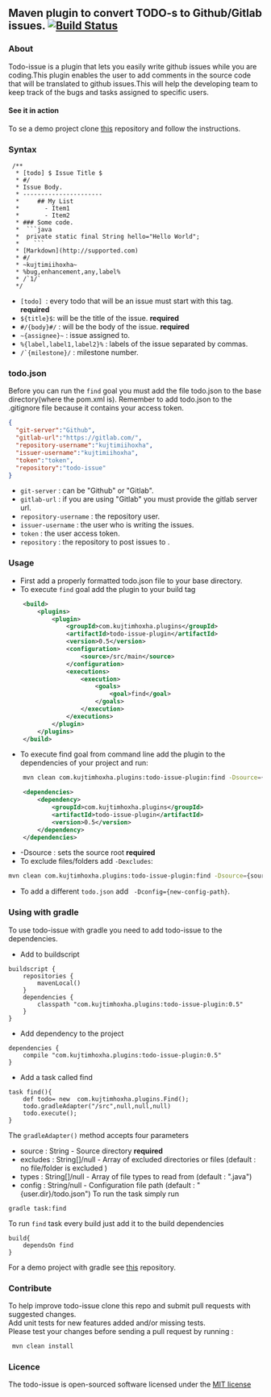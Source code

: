 Maven plugin to convert TODO-s to Github/Gitlab issues. [![Build Status](https://travis-ci.org/kujtimiihoxha/todo-issue.svg?branch=master)](https://travis-ci.org/kujtimiihoxha/todo-issue)
------------------------------------------------------
### About
Todo-issue is a plugin that lets you easily write github issues while you are coding.This plugin enables the user to add comments in the source code that will be translated to github issues.This will help the developing team to keep track of the bugs and tasks assigned to specific users.
#### See it in action
To se a demo project clone [this](https://github.com/kujtimiihoxha/testing-todo-issue) repository and follow the instructions.
### Syntax
 
     /**
      * [todo] $ Issue Title $
      * #/
      * Issue Body.
      * ----------------------
      *     ## My List
      *       - Item1
      *       - Item2
      * ### Some code.
      *  ```java
      *  private static final String hello="Hello World";
      *    ``` 
      * [Markdown](http://supported.com)
      * #/
      * ~kujtimiihoxha~
      * %bug,enhancement,any,label%
      * /`1/`
      */
 
 - ```[todo] ```: every todo that will be an issue must start with this tag. **required**
 - ```${title}$```: will be the title of the issue. **required**
 - ```#/{body}#/``` : will be the body of the issue. **required**
 - ```~{assignee}~``` : issue assigned to.
 - ```%{label,label1,label2}%``` : labels of the issue separated by commas. 
 - ```/`{milestone}/``` : milestone number.

### todo.json
Before you can run the ```find``` goal you must add the file todo.json to the base directory(where the pom.xml is).
Remember to add todo.json to the .gitignore file because it contains your access token.
```json
{
  "git-server":"Github",
  "gitlab-url":"https://gitlab.com/",
  "repository-username":"kujtimiihoxha",
  "issuer-username":"kujtimiihoxha",
  "token":"token",
  "repository":"todo-issue"
}

```

 - ```git-server``` : can be "Github" or "Gitlab".
 - ```gitlab-url``` : if you are using "Gitlab" you must provide the gitlab server url.
 - ```repository-username``` : the repository user.
 - ```issuer-username``` : the user who is writing the issues.
 - ```token``` : the user access token.
 - ```repository``` : the repository to post issues to .
 
### Usage
- First add a properly formatted todo.json file to your base directory.
- To execute ```find``` goal add the plugin to your build tag
```xml
    <build>
        <plugins>
            <plugin>
                <groupId>com.kujtimhoxha.plugins</groupId>
                <artifactId>todo-issue-plugin</artifactId>
                <version>0.5</version>
                <configuration>
                    <source>/src/main</source>
                </configuration>
                <executions>
                    <execution>
                        <goals>
                            <goal>find</goal>
                        </goals>
                    </execution>
                </executions>
            </plugin>
        </plugins>
    </build>
```
- To execute find goal from command line add the plugin to the dependencies of your project and run:<br>
```bash 
    mvn clean com.kujtimhoxha.plugins:todo-issue-plugin:find -Dsource={source-root-path}
```
```xml
    <dependencies>
        <dependency>
            <groupId>com.kujtimhoxha.plugins</groupId>
            <artifactId>todo-issue-plugin</artifactId>
            <version>0.5</version>
        </dependency>
    </dependencies>
```
- -Dsource : sets the source root **required** 
- To exclude files/folders add ```-Dexcludes```:<br>
```bash 
mvn clean com.kujtimhoxha.plugins:todo-issue-plugin:find -Dsource={source-root-path} -Dexcludes={excluded-path-one},{excluded-path-two}
```
- To add a different ```todo.json``` add ``` -Dconfig={new-config-path}```.

### Using with gradle
To use todo-issue with gradle you need to add todo-issue to the dependencies.
- Add to buildscript
```
buildscript {
    repositories {
        mavenLocal()
    }
    dependencies {
        classpath "com.kujtimhoxha.plugins:todo-issue-plugin:0.5"
    }
}
```
- Add dependency to the project
```
dependencies {
    compile "com.kujtimhoxha.plugins:todo-issue-plugin:0.5"
}
```
- Add a task called find
```
task find(){
    def todo= new  com.kujtimhoxha.plugins.Find();
    todo.gradleAdapter("/src",null,null,null)
    todo.execute();
}
```

The ```gradleAdapter()``` method accepts four parameters 

- source : String - Source directory **required**
- excludes : String[]/null - Array of excluded directories or files (default : no file/folder is excluded )
- types : String[]/null - Array of file types to read from (default : ".java")
- config : String/null - Configuration file path (default : "{user.dir}/todo.json")
To run the task simply run 
```
gradle task:find
```

To run ```find``` task every build just add it to the build dependencies 
```
build{
    dependsOn find
}
```

For a demo project with gradle see [this](https://github.com/kujtimiihoxha/gradle-todo-issue) repository.

### Contribute

To help improve todo-issue clone this repo and submit pull requests with suggested changes.<br>
Add unit tests for new features added and/or missing tests.<br>
Please test your changes before sending a pull request by running :<br>
```bash
 mvn clean install 
```   
### Licence

The todo-issue is open-sourced software licensed under the [MIT license](http://opensource.org/licenses/MIT)

